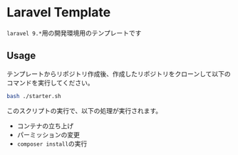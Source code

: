 # Laravel Template

`laravel 9.*`用の開発環境用のテンプレートです

## Usage

テンプレートからリポジトリ作成後、作成したリポジトリをクローンして以下のコマンドを実行してください。

```bash
bash ./starter.sh
```

このスクリプトの実行で、以下の処理が実行されます。
* コンテナの立ち上げ
* パーミッションの変更
* `composer install`の実行
